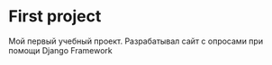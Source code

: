 # First project
Мой первый учебный проект. Разрабатывал сайт с опросами при помощи Django Framework
